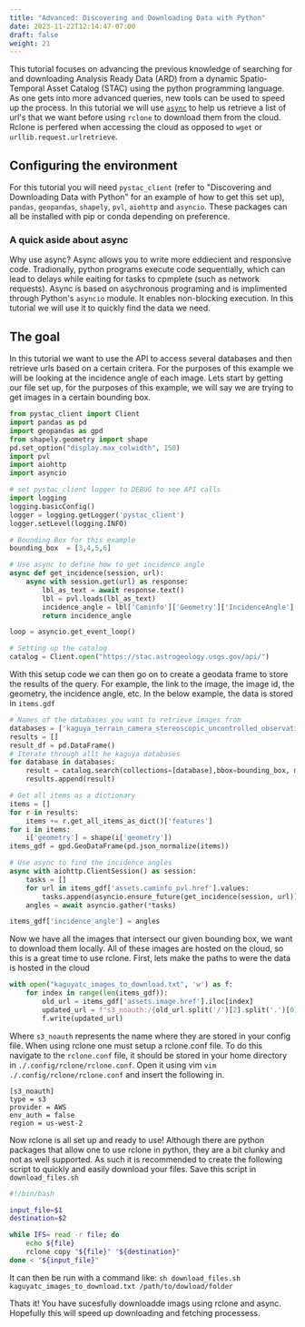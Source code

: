 ```yaml
---
title: "Advanced: Discovering and Downloading Data with Python"
date: 2023-11-22T12:14:47-07:00
draft: false
weight: 21
---
```


This tutorial focuses on advancing the previous knowledge of searching for and downloading Analysis Ready Data (ARD) from a dynamic Spatio-Temporal Asset Catalog (STAC) using the python programming language. As one gets into more advanced queries, new tools can be used to speed up the process. In this tutorial we will use [`async`](https://docs.python.org/3/library/asyncio.html) to help us retrieve a list of url's that we want before using `rclone` to download them from the cloud. Rclone is perfered when accessing the cloud as opposed to `wget` or `urllib.request.urlretrieve`.

## Configuring the environment
For this tutorial you will need `pystac_client` (refer to "Discovering and Downloading Data with Python" for an example of how to get this set up), `pandas`, `geopandas`, `shapely`, `pvl`, `aiohttp` and `asyncio`. These packages can all be installed with pip or conda depending on preference.

### A quick aside about async
Why use async? Async allows you to write more eddiecient and responsive code. Tradionally, python programs execute code sequentially, which can lead to delays while eaiting for tasks to cpmplete (such as network requests). Async is based on asychronous programing and is implimented through Python's `asyncio` module. It enables non-blocking execution. In this tutorial we will use it to quickly find the data we need.

## The goal
In this tutorial we want to use the API to access several databases and then retrieve urls based on a certain critera. For the purposes of this example we will be looking at the incidence angle of each image. Lets start by getting our file set up, for the purposes of this example, we will say we are trying to get images in a certain bounding box.

```python
from pystac_client import Client
import pandas as pd
import geopandas as gpd
from shapely.geometry import shape
pd.set_option("display.max_colwidth", 150)
import pvl
import aiohttp
import asyncio

# set pystac_client logger to DEBUG to see API calls
import logging
logging.basicConfig()
logger = logging.getLogger('pystac_client') 
logger.setLevel(logging.INFO)

# Bounding Box for this example
bounding_box  = [3,4,5,6]

# Use async to define how to get incidence angle
async def get_incidence(session, url):
    async with session.get(url) as response:
        lbl_as_text = await response.text()
        lbl = pvl.loads(lbl_as_text)
        incidence_angle = lbl['Caminfo']['Geometry']['IncidenceAngle']
        return incidence_angle

loop = asyncio.get_event_loop()

# Setting up the catalog
catalog = Client.open("https://stac.astrogeology.usgs.gov/api/")
```

With this setup code we can then go on to create a geodata frame to store the results of the query. For example, the link to the image, the image id, the geometry, the incidence angle, etc. In the below example, the data is stored in `items.gdf`

```python
# Names of the databases you want to retrieve images from
databases = ['kaguya_terrain_camera_stereoscopic_uncontrolled_observations', 'kaguya_terrain_camera_spsupport_uncontrolled_observations', 'kaguya_terrain_camera_monoscopic_uncontrolled_observations']
results = []
result_df = pd.DataFrame()
# Iterate through allt he kaguya databases
for database in databases:
    result = catalog.search(collections=[database],bbox=bounding_box, max_items=200)
    results.append(result)

# Get all items as a dictionary
items = []
for r in results:
    items += r.get_all_items_as_dict()['features']
for i in items:
    i['geometry'] = shape(i['geometry'])
items_gdf = gpd.GeoDataFrame(pd.json_normalize(items))

# Use async to find the incidence angles
async with aiohttp.ClientSession() as session:
    tasks = []
    for url in items_gdf['assets.caminfo_pvl.href'].values:
        tasks.append(asyncio.ensure_future(get_incidence(session, url)))
    angles = await asyncio.gather(*tasks)

items_gdf['incidence_angle'] = angles
```

Now we have all the images that intersect our given bounding box, we want to download them locally. All of these images are hosted on the cloud, so this is a great time to use rclone. First, lets make the paths to were the data is hosted in the cloud

```python
with open("kaguyatc_images_to_download.txt", 'w') as f:
    for index in range(len(items_gdf)):
        old_url = items_gdf['assets.image.href'].iloc[index]
        updated_url = f"s3_noauth:/{old_url.split('/')[2].split('.')[0]}/{'/'.join(old_url.split('/')[3:])}\n"
        f.write(updated_url)
```

Where `s3_noauth` represents the name where they are stored in your config file. When using rclone one must setup a rclone.conf file. To do this navigate to the `rclone.conf` file, it should be stored in your home directory in `./.config/rclone/rclone.conf`. Open it using vim `vim ./.config/rclone/rclone.conf` and insert the following in.

```
[s3_noauth]
type = s3
provider = AWS
env_auth = false
region = us-west-2
```

Now rclone is all set up and ready to use! Although there are python packages that allow one to use rclone in python, they are a bit clunky and not as well supported. As such it is recommended to create the following script to quickly and easily download your files. Save this script in `download_files.sh`

```bash
#!/bin/bash

input_file=$1
destination=$2

while IFS= read -r file; do
    echo ${file}
    rclone copy "${file}" "${destination}"
done < "${input_file}"
```

It can then be run with a command like: `sh download_files.sh kaguyatc_images_to_download.txt /path/to/dowload/folder`

Thats it! You have sucesfully downloadde imags using rclone and async. Hopefully this will speed up downloading and fetching processess.